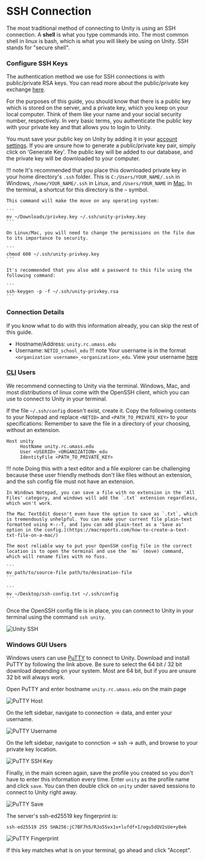# SSH Connection #
The most traditional method of connecting to Unity is using an SSH connection. A **shell** is what you type commands into. The most common shell in linux is bash, which is what you will likely be using on Unity. SSH stands for "secure shell".

### Configure SSH Keys ###
The authentication method we use for SSH connections is with public/private RSA keys. You can read more about the public/private key exchange [here](https://ssd.eff.org/en/module/deep-dive-end-end-encryption-how-do-public-key-encryption-systems-work).

For the purposes of this guide, you should know that there is a public key which is stored on the server, and a private key, which you keep on your local computer. Think of them like your name and your social security number, respectively. In very basic terms, you authenticate the public key with your private key and that allows you to login to Unity.

You must save your public key on Unity by adding it in your [account settings](https://unity.rc.umass.edu/panel/account.php). If you are unsure how to generate a public/private key pair, simply click on 'Generate Key'. The public key will be added to our database, and the private key will be downloaded to your computer.

!!! note
    It's recommended that you place this downloaded private key in your home directory's `.ssh` folder. This is `C:/Users/YOUR_NAME/.ssh` in Windows, `/home/YOUR_NAME/.ssh` in Linux, and `/Users/YOUR_NAME` in [Mac](https://www.cnet.com/tech/computing/how-to-find-your-macs-home-folder-and-add-it-to-finder/). In the terminal, a shortcut for this directory is the `~` symbol.

    This command will make the move on any operating system:

    ```
    mv ~/Downloads/privkey.key ~/.ssh/unity-privkey.key
    ```

    On Linux/Mac, you will need to change the permissions on the file due to its importance to security.

    ```
    chmod 600 ~/.ssh/unity-privkey.key
    ```

    It's recommended that you also add a password to this file using the following command:

    ```
    ssh-keygen -p -f ~/.ssh/unity-privkey.rsa
    ```

### Connection Details ###
If you know what to do with this information already, you can skip the rest of this guide.

* Hostname/Address: `unity.rc.umass.edu`
* Username: `NETID_school_edu`
!!! note
    Your username is in the format `<organization username>_<organization>_edu`. View your username [here](https://unity.rc.umass.edu/panel/account.php)



### [CLI](https://www.w3schools.com/whatis/whatis_cli.asp) Users ###
We recommend connecting to Unity via the terminal. Windows, Mac, and most distributions of linux come with the OpenSSH client, which you can use to connect to Unity in your terminal.

If the file `~/.ssh/config` doesn't exist, create it. Copy the following contents to your Notepad and replace `<NETID>` and `<PATH_TO_PRIVATE_KEY>` to your specifications:
Remember to save the file in a directory of your choosing, without an extension.
```
Host unity
     HostName unity.rc.umass.edu
     User <USERID>_<ORGANIZATION>_edu
     IdentityFile <PATH_TO_PRIVATE_KEY>
```
!!! note
    Doing this with a text editor and a file explorer can be challenging because these user friendly methods don't like files without an extension, and the ssh config file must not have an extension.

    In Windows Notepad, you can save a file with no extension in the 'All Files' category, and windows will add the `.txt` extension regardless, which won't work.

    The Mac TextEdit doesn't even have the option to save as `.txt`, which is tremendously unhelpful. You can make your current file plain-text formatted using ⌘-⇧-T, and [you can add plain-text as a 'Save as' option in the config.](https://macreports.com/how-to-create-a-text-txt-file-on-a-mac/)

    The most reliable way to put your OpenSSH config file in the correct location is to open the terminal and use the `mv` (move) command, which will rename files with no fuss.

    ```
    mv path/to/source-file path/to/desination-file
    ```

    ```
    mv ~/Desktop/ssh-config.txt ~/.ssh/config
    ```
Once the OpenSSH config file is in place, you can connect to Unity in your terminal using the command `ssh unity`.

![Unity SSH](res/unity_ssh.PNG)

### Windows GUI Users ###
Windows users can use [PuTTY](https://www.chiark.greenend.org.uk/~sgtatham/putty/latest.html) to connect to Unity. Download and install PuTTY by following the link above. Be sure to select the 64 bit / 32 bit download depending on your system. Most are 64 bit, but if you are unsure 32 bit will always work.

Open PuTTY and enter hostname `unity.rc.umass.edu` on the main page

![PuTTY Host](res/putty-host.png)

On the left sidebar, navigate to connection -> data, and enter your username.

![PuTTY Username](res/putty-username.png)

On the left sidebar, navigate to connction -> ssh -> auth, and browse to your private key location.

![PuTTY SSH Key](res/putty-ssh-key.png)

Finally, in the main screen again, save the profile you created so you don't have to enter this information every time. Enter `unity` as the profile name and click `save`. You can then double click on `unity` under saved sessions to connect to Unity right away.

![PuTTY Save](res/putty-save.png)

The server's ssh-ed25519 key fingerprint is:

```ssh-ed25519 255 SHA256:jC7BF7h5/RJo5Svx1v+lufdf+I/ogu5dQV2sUe+y8ek```

![PuTTY Fingerprint](res/putty_fingerprint.PNG)

If this key matches what is on your terminal, go ahead and click "Accept".

